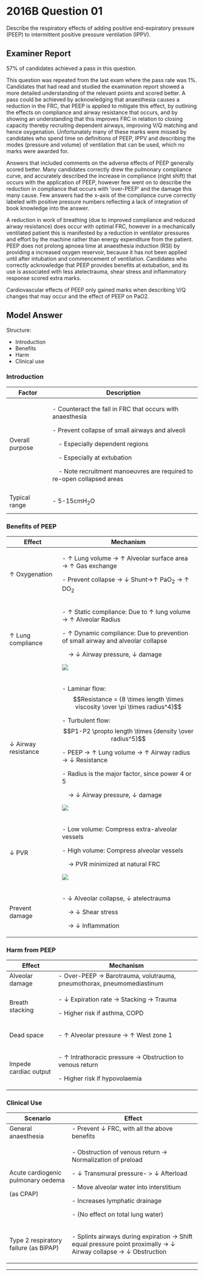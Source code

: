 # 2016B Question 01 

Describe the respiratory effects of adding positive end-expiratory pressure (PEEP) to intermittent positive pressure ventilation (IPPV).



## Examiner Report
57% of candidates achieved a pass in this question.


This question was repeated from the last exam where the pass rate was 1%. Candidates that had read and studied the examination report showed a more detailed understanding of the relevant points and scored better. A pass could be achieved by acknowledging that anaesthesia causes a reduction in the FRC, that PEEP is applied to mitigate this effect, by outlining the effects on compliance and airway resistance that occurs, and by showing an understanding that this improves FRC in relation to closing capacity thereby recruiting dependent airways, improving V/Q matching and hence oxygenation. Unfortunately many of these marks were missed by candidates who spend time on definitions of PEEP, IPPV and describing the modes (pressure and volume) of ventilation that can be used, which no marks were awarded for.


Answers that included comments on the adverse effects of PEEP generally scored better. Many candidates correctly drew the pulmonary compliance curve, and accurately described the increase in compliance (right shift) that occurs with the application of PEEP, however few went on to describe the reduction in compliance that occurs with 'over-PEEP’ and the damage this many cause. Few answers had the x-axis of the compliance curve correctly labeled with positive pressure numbers reflecting a lack of integration of book knowledge into the answer.


A reduction in work of breathing (due to improved compliance and reduced airway resistance) does occur with optimal FRC, however in a mechanically ventilated patient this is manifested by a reduction in ventilator pressures and effort by the machine rather than energy expenditure from the patient. PEEP does not prolong apnoea time at anaesthesia induction (RSI) by providing a increased oxygen reservoir, because it has not been applied until after intubation and commencement of ventilation. Candidates who correctly acknowledge that PEEP provides benefits at extubation, and its use is associated with less atelectrauma, shear stress and inflammatory response scored extra marks.


Cardiovascular effects of PEEP only gained marks when describing V/Q changes that may occur and the effect of PEEP on PaO2.

## Model Answer
Structure:
- Introduction
- Benefits
- Harm
- Clinical use

### Introduction

|Factor|Description|
| -- | -- |
|Overall purpose|<p>- Counteract the fall in FRC that occurs with anaesthesia</p><p>- Prevent collapse of small airways and alveoli</p><p>&emsp;- Especially dependent regions</p><p>&emsp;- Especially at extubation</p><p>&emsp;- Note recruitment manoeuvres are required to re-open collapsed areas</p>|
|Typical range|<p>- 5-15cmH<sub>2</sub>O</p>|

### Benefits of PEEP

|Effect|Mechanism|
| -- | -- |
|↑ Oxygenation|<p>- ↑ Lung volume → ↑ Alveolar surface area → ↑ Gas exchange</p><p>- Prevent collapse → ↓ Shunt→↑ PaO<sub>2</sub> → ↑ DO<sub>2</sub></p>|
|↑ Lung compliance|<p>- ↑ Static compliance: Due to ↑ lung volume → ↑ Alveolar Radius</p><p>- ↑ Dynamic compliance: Due to prevention of small airway and alveolar collapse</p><p>&emsp;→ ↓ Airway pressure, ↓ damage</p><p><img src="\resources\lung-pressure-volume.svg"></p>|
|↓ Airway resistance|<p>- Laminar flow: $$Resistance = {8 \times length \times viscosity \over \pi \times radius^4}$$</p><p>- Turbulent flow: $$P1-P2 \propto length \times {density \over radius^5}$$</p><p>- PEEP → ↑ Lung volume → ↑ Airway radius → ↓ Resistance</p><p>- Radius is the major factor, since power 4 or 5</p><p>&emsp;→ ↓ Airway pressure, ↓ damage</p><p><img src="\resources\lungvol-vs-airway-resistance.svg"></p>|
|↓ PVR|<p>- Low volume: Compress extra-alveolar vessels</p><p>- High volume: Compress alveolar vessels</p><p>&emsp;→ PVR minimized at natural FRC</p><p><img src="\resources\lungvol-vs-pvr.svg"></p>|
|Prevent damage|<p>- ↓ Alveolar collapse, ↓ atelectrauma</p><p>&emsp;→ ↓ Shear stress</p><p>&emsp;→ ↓ Inflammation</p>|


### Harm from PEEP

|Effect|Mechanism|
| -- | -- |
|Alveolar damage|- Over-PEEP → Barotrauma, volutrauma, pneumothorax, pneumomediastinum|
|Breath stacking|<p>- ↓ Expiration rate → Stacking → Trauma</p><p>- Higher risk if asthma, COPD</p>|
|Dead space|<p>- ↑ Alveolar pressure → ↑ West zone 1</p>|
|Impede cardiac output|<p>- ↑ Intrathoracic pressure → Obstruction to venous return</p><p>- Higher risk if hypovolaemia</p>|

### Clinical Use

|Scenario|Effect|
| -- | -- |
|General anaesthesia|- Prevent ↓ FRC, with all the above benefits|
|<p>Acute cardiogenic pulmonary oedema</p><p>(as CPAP)</p>|<p>- Obstruction of venous return → Normalization of preload</p><p>- ↓ Transmural pressure- > ↓ Afterload</p><p>- Move alveolar water into interstitium</p><p>- Increases lymphatic drainage</p><p>- (No effect on total lung water)</p>|
|Type 2 respiratory failure (as BiPAP)|<p>- Splints airways during expiration → Shift equal pressure point proximally → ↓ Airway collapse → ↓ Obstruction</p>|

--- 

